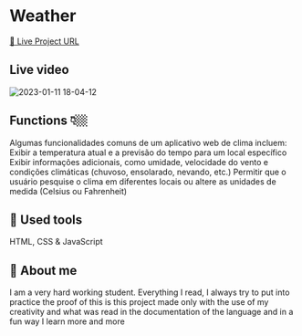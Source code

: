 # Weather


[🔵 Live Project URL](weather-previsao.netlify.app)



## Live video
![2023-01-11 18-04-12](https://user-images.githubusercontent.com/92840891/211918561-8d9a37ad-921f-4ecb-935f-820d23715c5e.gif)


## Functions 👇🏼
Algumas funcionalidades comuns de um aplicativo web de clima incluem: 
Exibir a temperatura atual e a previsão do tempo para um local específico
Exibir informações adicionais, como umidade, velocidade do vento e condições climáticas (chuvoso, ensolarado, nevando, etc.)
Permitir que o usuário pesquise o clima em diferentes locais ou altere as unidades de medida (Celsius ou Fahrenheit)


## 🧰 Used tools
HTML, CSS & JavaScript

## 🚀 About me
I am a very hard working student. Everything I read, I always try to put into practice the proof of this is this project made only with the use of my creativity and what was read in the documentation of the language and in a fun way I learn more and more

